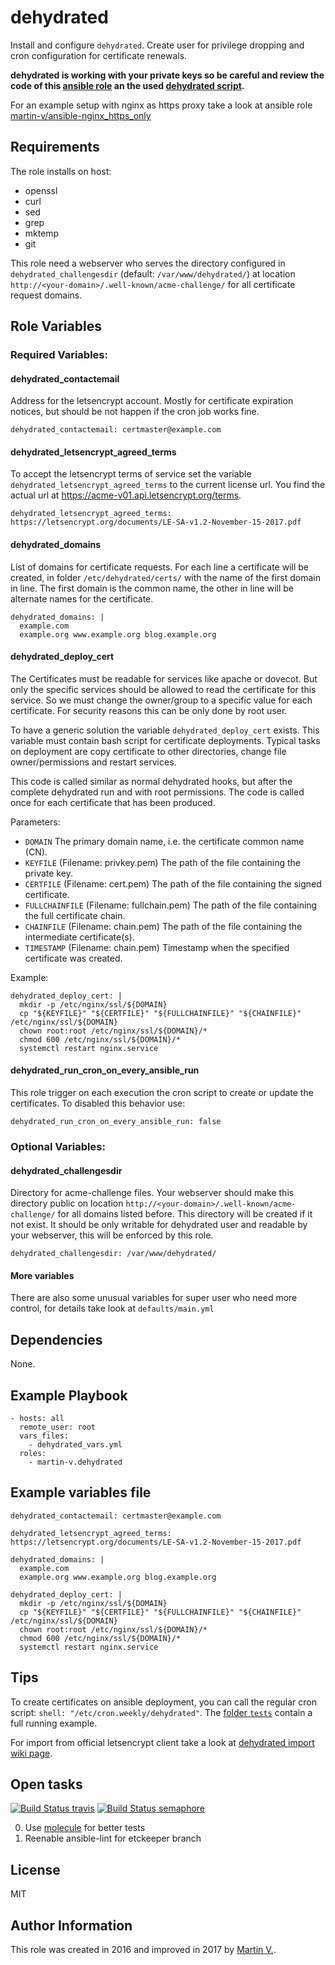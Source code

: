 dehydrated
==============

Install and configure `dehydrated`. Create user for privilege dropping
and cron configuration for certificate renewals.


**dehydrated is working with your private keys so be careful and review
the code of this [ansible role](https://github.com/martin-v/ansible-dehydrated)
an the used [dehydrated script](https://github.com/lukas2511/dehydrated/blob/116386486b3749e4c5e1b4da35904f30f8b2749b/dehydrated).**


For an example setup with nginx as https proxy take a look at ansible role [martin-v/ansible-nginx_https_only](https://github.com/martin-v/ansible-nginx_https_only)

Requirements
------------

The role installs on host:

  * openssl
  * curl
  * sed
  * grep
  * mktemp
  * git

This role need a webserver who serves the directory configured in `dehydrated_challengesdir`
(default: `/var/www/dehydrated/`) at location
`http://<your-domain>/.well-known/acme-challenge/` for all certificate
request domains.


Role Variables
--------------

### Required Variables:

#### dehydrated_contactemail

Address for the letsencrypt account. Mostly for certificate expiration notices,
but should be not happen if the cron job works fine.

    dehydrated_contactemail: certmaster@example.com


#### dehydrated_letsencrypt_agreed_terms

To accept the letsencrypt terms of service set the variable
`dehydrated_letsencrypt_agreed_terms` to the current license url.
You find the actual url at https://acme-v01.api.letsencrypt.org/terms.

    dehydrated_letsencrypt_agreed_terms: https://letsencrypt.org/documents/LE-SA-v1.2-November-15-2017.pdf


#### dehydrated_domains

List of domains for certificate requests. For each line a certificate will
be created, in folder `/etc/dehydrated/certs/` with the name of the first
domain in line. The first domain is the common name, the other in line will
be alternate names for the certificate.

    dehydrated_domains: |
      example.com
      example.org www.example.org blog.example.org


#### dehydrated_deploy_cert

The Certificates must be readable for services like apache or dovecot.
But only the specific services should be allowed to read the certificate
for this service. So we must change the owner/group to a specific value
for each certificate. For security reasons this can be only done by root
user.

To have a generic solution the variable `dehydrated_deploy_cert`
exists. This variable must contain bash script for certificate
deployments. Typical tasks on deployment are copy certificate to other
directories, change file owner/permissions and restart services.

This code is called similar as normal dehydrated hooks, but after the
complete dehydrated run and with root permissions. The code is called
once for each certificate that has been produced.

Parameters:

* `DOMAIN`
  The primary domain name, i.e. the certificate common name (CN).
* `KEYFILE` (Filename: privkey.pem)
  The path of the file containing the private key.
* `CERTFILE` (Filename: cert.pem)
  The path of the file containing the signed certificate.
* `FULLCHAINFILE` (Filename: fullchain.pem)
  The path of the file containing the full certificate chain.
* `CHAINFILE` (Filename: chain.pem)
  The path of the file containing the intermediate certificate(s).
* `TIMESTAMP` (Filename: chain.pem)
  Timestamp when the specified certificate was created.

Example:

    dehydrated_deploy_cert: |
      mkdir -p /etc/nginx/ssl/${DOMAIN}
      cp "${KEYFILE}" "${CERTFILE}" "${FULLCHAINFILE}" "${CHAINFILE}" /etc/nginx/ssl/${DOMAIN}
      chown root:root /etc/nginx/ssl/${DOMAIN}/*
      chmod 600 /etc/nginx/ssl/${DOMAIN}/*
      systemctl restart nginx.service


#### dehydrated_run_cron_on_every_ansible_run

This role trigger on each execution the cron script to create or update the certificates. To disabled this behavior
use:

    dehydrated_run_cron_on_every_ansible_run: false


### Optional Variables:

#### dehydrated_challengesdir

Directory for acme-challenge files. Your webserver should make this directory
public on location `http://<your-domain>/.well-known/acme-challenge/` for all domains listed
before. This directory will be created if it not exist. It should be only
writable for dehydrated user and readable by your webserver, this will
be enforced by this role.

    dehydrated_challengesdir: /var/www/dehydrated/


#### More variables

There are also some unusual variables for super user who need more control,
for details take look at `defaults/main.yml`


Dependencies
------------

None.


Example Playbook
----------------

    - hosts: all
      remote_user: root
      vars_files:
        - dehydrated_vars.yml
      roles:
        - martin-v.dehydrated


Example variables file
----------------------

    dehydrated_contactemail: certmaster@example.com

    dehydrated_letsencrypt_agreed_terms: https://letsencrypt.org/documents/LE-SA-v1.2-November-15-2017.pdf

    dehydrated_domains: |
      example.com
      example.org www.example.org blog.example.org

    dehydrated_deploy_cert: |
      mkdir -p /etc/nginx/ssl/${DOMAIN}
      cp "${KEYFILE}" "${CERTFILE}" "${FULLCHAINFILE}" "${CHAINFILE}" /etc/nginx/ssl/${DOMAIN}
      chown root:root /etc/nginx/ssl/${DOMAIN}/*
      chmod 600 /etc/nginx/ssl/${DOMAIN}/*
      systemctl restart nginx.service


Tips
----

To create certificates on ansible deployment, you can call the regular cron
script: `shell: "/etc/cron.weekly/dehydrated"`. The
[folder `tests`](https://github.com/martin-v/ansible-dehydrated/tree/master/tests)
contain a full running example.


For import from official letsencrypt client take a look at
[dehydrated import wiki page](https://github.com/lukas2511/dehydrated/wiki/Import-from-official-letsencrypt-client).


Open tasks
----------

[![Build Status travis](https://travis-ci.org/martin-v/ansible-dehydrated.svg?branch=master)](https://travis-ci.org/martin-v/ansible-dehydrated)
[![Build Status semaphore](https://semaphoreci.com/api/v1/martin-v/ansible-dehydrated/branches/master/badge.svg)](https://semaphoreci.com/martin-v/ansible-dehydrated)

0. Use [molecule](https://molecule.readthedocs.io/) for better tests
0. Reenable ansible-lint for etckeeper branch


License
-------

MIT

Author Information
------------------

This role was created in 2016 and improved in 2017 by [Martin V.](https://github.com/martin-v).
